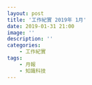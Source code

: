 ```yaml
---
layout: post
title: '工作紀實 2019年 1月'
date: 2019-01-31 21:00
image: ''
description: ''
categories:
    - 工作紀實
tags:
    - 月報
    - 知識科技
---
```

